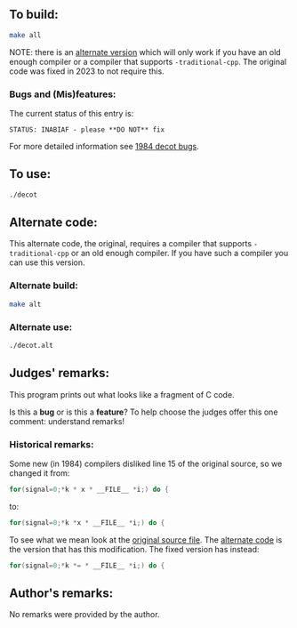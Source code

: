 ## To build:

```sh
make all
```

NOTE: there is an [alternate version](#alternate-code) which will only work if
you have an old enough compiler or a compiler that supports `-traditional-cpp`.
The original code was fixed in 2023 to not require this.


### Bugs and (Mis)features:

The current status of this entry is:

```
STATUS: INABIAF - please **DO NOT** fix
```

For more detailed information see [1984 decot bugs](../../bugs.html#1984_decot).


## To use:

```sh
./decot
```


## Alternate code:

This alternate code, the original, requires a compiler that supports
`-traditional-cpp` or an old enough compiler. If you have such a compiler you
can use this version.


### Alternate build:

```sh
make alt
```


### Alternate use:

```sh
./decot.alt
```


## Judges' remarks:

This program prints out what looks like a fragment of C code.

Is this a **bug** or is this a **feature**?  To help choose
the judges offer this one comment: understand remarks!


### Historical remarks:

Some new (in 1984) compilers disliked line 15 of the original source, so we
changed it from:

```c
for(signal=0;*k * x * __FILE__ *i;) do {
```

to:

```c
for(signal=0;*k *x * __FILE__ *i;) do {
```

To see what we mean look at the [original source file](decot.orig.c). The
[alternate code](decot.alt.c) is the version that has this modification. The
fixed version has instead:

```c
for(signal=0;*k *= * __FILE__ *i;) do {
```


## Author's remarks:

No remarks were provided by the author.


<!--

    Copyright © 1984-2024 by Landon Curt Noll. All Rights Reserved.

    You are free to share and adapt this file under the terms of this license:

	Creative Commons Attribution-ShareAlike 4.0 International (CC BY-SA 4.0)

    For more information, see:

	https://creativecommons.org/licenses/by-sa/4.0/

-->
